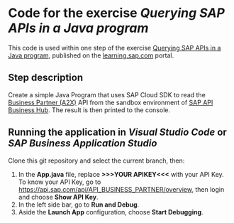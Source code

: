 # Code for the exercise *Querying SAP APIs in a Java program* 
This code is used within one step of the exercise [Querying SAP APIs in a Java program](https://learning.sap.com/learning-journey/develop-advanced-extensions-with-sap-cloud-sdk/exercise-querying-sap-apis-in-a-java-program_c97a89ce-9ca9-4ad9-8037-3a155bcaca51), published on the [learning.sap.com](https://learning.sap.com) portal.


## Step description
Create a simple Java Program that uses SAP Cloud SDK to read the [Business Partner (A2X)](https://api.sap.com/api/API_BUSINESS_PARTNER/overview) API from the sandbox environment of [SAP API Business Hub](https://api.sap.com). 
The result is then printed to the console.

## Running the application in *Visual Studio Code* or *SAP Business Application Studio*
Clone this git repository and select the current branch, then:
1. In the **App.java** file, replace **>>>YOUR APIKEY<<<** with your API Key. To know your API Key, go to https://api.sap.com/api/API_BUSINESS_PARTNER/overview, then login and choose **Show API Key**. 
2. In the left side bar, go to **Run and Debug**.
3. Aside the **Launch App** configuration, choose **Start Debugging**.